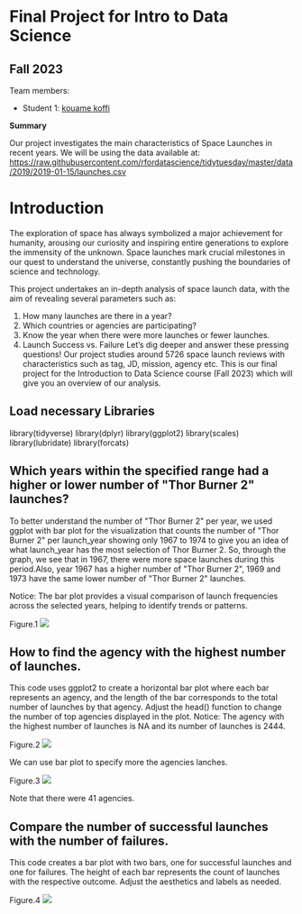 # Final Project for Intro to Data Science

## Fall 2023

Team members: 


- Student 1: [kouame koffi](mailto:kkoffi4206@floridapoly.edu)




**Summary**

Our project investigates the main characteristics of Space Launches in recent years.
We will be using the data available at: 
<https://raw.githubusercontent.com/rfordatascience/tidytuesday/master/data/2019/2019-01-15/launches.csv> 


# Introduction 

The exploration of space has always symbolized a major achievement for humanity, arousing our curiosity and inspiring entire generations to explore the immensity of the unknown. Space launches mark crucial milestones in our quest to understand the universe, constantly pushing the boundaries of science and technology.

This project undertakes an in-depth analysis of space launch data, with the aim of revealing several parameters such as:
1. How many launches are there in a year?
2. Which countries or agencies are participating?
3. Know the year when there were more launches or fewer launches.
4. Launch Success vs. Failure
Let’s dig deeper and answer these pressing questions!
Our project studies around 5726 space launch reviews with characteristics such as tag, JD, mission, agency etc. This is our final project for the Introduction to Data Science course (Fall 2023) which will give you an overview of our analysis.

## Load necessary Libraries 

library(tidyverse)
library(dplyr)
library(ggplot2)
library(scales)
library(lubridate)
library(forcats)


## Which years within the specified range had a higher or lower number of "Thor Burner 2" launches?

To better understand the number of "Thor Burner 2" per year, we used ggplot with bar plot for the visualization that counts the number of "Thor Burner 2" per launch_year showing only  1967 to 1974 to give you an idea of what launch_year has the most selection of Thor Burner 2.
So, through the graph, we see that in 1967, there were more space launches during this period.Also, year 1967 has a higher number of "Thor Burner 2", 1969 and 1973 have the same lower number of "Thor Burner 2" launches.

Notice: The bar plot provides a visual comparison of launch frequencies across the selected years, helping to identify trends or patterns.


Figure.1 ![](file:///C:/Users/kouar/Downloads/graphe.1.png)



## How to find the agency with the highest number of launches.

This code uses ggplot2 to create a horizontal bar plot where each bar represents an agency, and the length of the bar corresponds to the total number of launches by that agency. Adjust the head() function to change the number of top agencies displayed in the plot.
Notice: The agency with the highest number of launches is NA and its number of launches is 2444.

Figure.2 ![](file:///C:/Users/kouar/Downloads/Figure.2.png)

We can use bar plot to specify more the agencies lanches.

Figure.3 ![](file:///C:/Users/kouar/Downloads/Figure.3.png)

Note that there were 41 agencies.


## Compare the number of successful launches with the number of failures. 

This code creates a bar plot with two bars, one for successful launches and one for failures. The height of each bar represents the count of launches with the respective outcome. Adjust the aesthetics and labels as needed.

Figure.4 ![](file:///C:/Users/kouar/Downloads/Figure.4.png)































